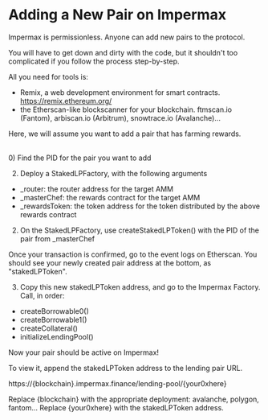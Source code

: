 <h1>Adding a New Pair on Impermax</h1>

Impermax is permissionless. Anyone can add new pairs to the protocol.

You will have to get down and dirty with the code, but it shouldn't too complicated if you follow the process step-by-step.

All you need for tools is:
- Remix, a web development environment for smart contracts. https://remix.ethereum.org/
- the Etherscan-like blockscanner for your blockchain. ftmscan.io (Fantom), arbiscan.io (Arbitrum), snowtrace.io (Avalanche)...

Here, we will assume you want to add a pair that has farming rewards.

<br>
0) Find the PID for the pair you want to add


2) Deploy a StakedLPFactory, with the following arguments
- _router: the router address for the target AMM
- _masterChef: the rewards contract for the target AMM
- _rewardsToken: the token address for the token distributed by the above rewards contract

2) On the StakedLPFactory, use createStakedLPToken() with the PID of the pair from _masterChef

Once your transaction is confirmed, go to the event logs on Etherscan. You should see your newly created pair address at the bottom, as "stakedLPToken".

3) Copy this new stakedLPToken address, and go to the Impermax Factory. Call, in order:
- createBorrowable0()
- createBorrowable1()
- createCollateral()
- initializeLendingPool()

Now your pair should be active on Impermax!

To view it, append the stakedLPToken address to the lending pair URL. 

https://{blockchain}.impermax.finance/lending-pool/{your0xhere}

Replace {blockchain} with the appropriate deployment: avalanche, polygon, fantom...
Replace {your0xhere} with the stakedLPToken address.


